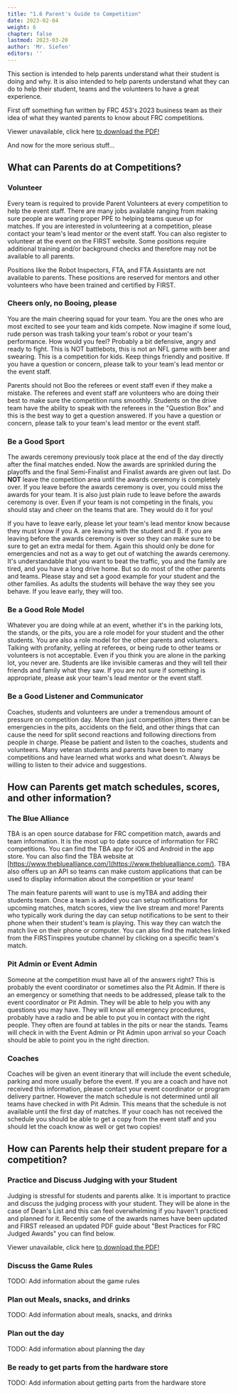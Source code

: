 ```yaml
---
title: "1.6 Parent's Guide to Competition"
date: 2023-02-04
weight: 6
chapter: false
lastmod: 2023-03-20
author: 'Mr. Siefen'
editors: ''
---
```


This section is intended to help parents understand what their student is doing and why. It is also intended to help parents understand what they can do to help their student, teams and the volunteers to have a great experience.

First off something fun written by FRC 453's 2023 business team as their idea of what they wanted parents to know about FRC competitions.

<object data="Parents Guide to FRC Competitions.pdf" type="application/pdf" width="100%" height="700px">
  <p>Viewer unavailable, click here <a href="Parents Guide to FRC Competitions.pdf">to download the PDF!</a></p>
</object>

And now for the more serious stuff...

## What can Parents do at Competitions?

### Volunteer

Every team is required to provide Parent Volunteers at every competition to help the event staff. There are many jobs available ranging from making sure people are wearing proper PPE to helping teams queue up for matches. If you are interested in volunteering at a competition, please contact your team's lead mentor or the event staff. You can also register to volunteer at the event on the FIRST website. Some positions require additional training and/or background checks and therefore may not be available to all parents.

Positions like the Robot Inspectors, FTA, and FTA Assistants are not available to parents. These positions are reserved for mentors and other volunteers who have been trained and certified by FIRST.

### Cheers only, no Booing, please

You are the main cheering squad for your team. You are the ones who are most excited to see your team and kids compete. Now imagine if some loud, rude person was trash talking your team's robot or your team's performance. How would you feel? Probably a bit defensive, angry and ready to fight. This is NOT battlebots, this is not an NFL game with beer and swearing. This is a competition for kids. Keep things friendly and positive. If you have a question or concern, please talk to your team's lead mentor or the event staff.

Parents should not Boo the referees or event staff even if they make a mistake. The referees and event staff are volunteers who are doing their best to make sure the competition runs smoothly. Students on the drive team have the ability to speak with the referees in the "Question Box" and this is the best way to get a question answered. If you have a question or concern, please talk to your team's lead mentor or the event staff.

### Be a Good Sport

The awards ceremony previously took place at the end of the day directly after the final matches ended. Now the awards are sprinkled during the playoffs and the final Semi-Finalist and Finalist awards are given out last. Do **NOT** leave the competition area until the awards ceremony is completely over. If you leave before the awards ceremony is over, you could miss the awards for your team. It is also just plain rude to leave before the awards ceremony is over. Even if your team is not competing in the finals, you should stay and cheer on the teams that are. They would do it for you!

If you have to leave early, please let your team's lead mentor know because they must know if you A. are leaving with the student and B. if you are leaving before the awards ceremony is over so they can make sure to be sure to get an extra medal for them. Again this should only be done for emergencies and not as a way to get out of watching the awards ceremony. It's understandable that you want to beat the traffic, you and the family are tired, and you have a long drive home. But so do most of the other parents and teams. Please stay and set a good example for your student and the other families. As adults the students will behave the way they see you behave. If you leave early, they will too.

### Be a Good Role Model

Whatever you are doing while at an event, whether it's in the parking lots, the stands, or the pits, you are a role model for your student and the other students. You are also a role model for the other parents and volunteers. Talking with profanity, yelling at referees, or being rude to other teams or volunteers is not acceptable. Even if you think you are alone in the parking lot, you never are. Students are like invisible cameras and they will tell their friends and family what they saw. If you are not sure if something is appropriate, please ask your team's lead mentor or the event staff.

### Be a Good Listener and Communicator

Coaches, students and volunteers are under a tremendous amount of pressure on competition day. More than just competition jitters there can be emergencies in the pits, accidents on the field, and other things that can cause the need for split second reactions and following directions from people in charge. Please be patient and listen to the coaches, students and volunteers. Many veteran students and parents have been to many competitions and have learned what works and what doesn't. Always be willing to listen to their advice and suggestions.

## How can Parents get match schedules, scores, and other information?

### The Blue Alliance

TBA is an open source database for FRC competition match, awards and team information. It is the most up to date source of information for FRC competitions. You can find the TBA app for iOS and Android in the app store. You can also find the TBA website at [https://www.thebluealliance.com/](https://www.thebluealliance.com/). TBA also offers up an API so teams can make custom applications that can be used to display information about the competition or your team!

The main feature parents will want to use is myTBA and adding their students team. Once a team is added you can setup notifications for upcoming matches, match scores, view the live stream and more! Parents who typically work during the day can setup notifications to be sent to their phone when their student's team is playing. This way they can watch the match live on their phone or computer. You can also find the matches linked from the FIRSTinspires youtube channel by clicking on a specific team's match.

### Pit Admin or Event Admin

Someone at the competition must have all of the answers right? This is probably the event coordinator or sometimes also the Pit Admin. If there is an emergency or something that needs to be addressed, please talk to the event coordinator or Pit Admin. They will be able to help you with any questions you may have. They will know all emergency procedures, probably have a radio and be able to put you in contact with the right people. They often are found at tables in the pits or near the stands. Teams will check in with the Event Admin or Pit Admin upon arrival so your Coach should be able to point you in the right direction.

### Coaches

Coaches will be given an event itinerary that will include the event schedule, parking and more usually before the event. If you are a coach and have not received this information, please contact your event coordinator or program delivery partner. However the match schedule is not determined until all teams have checked in with Pit Admin. This means that the schedule is not available until the first day of matches. If your coach has not received the schedule you should be able to get a copy from the event staff and you should let the coach know as well or get two copies!

## How can Parents help their student prepare for a competition?

### Practice and Discuss Judging with your Student

Judging is stressful for students and parents alike. It is important to practice and discuss the judging process with your student. They will be alone in the case of Dean's List and this can feel overwhelming if you haven't practiced and planned for it. Recently some of the awards names have been updated and FIRST released an updated PDF guide about "Best Practices for FRC Judged Awards" you can find below.

<object data="https://www.firstinspires.org/sites/default/files/uploads/resource_library/frc/game-and-season-info/awards/best-practices-for-teams.pdf" type="application/pdf" width="100%" height="700px">
  <p>Viewer unavailable, click here <a href="https://www.firstinspires.org/sites/default/files/uploads/resource_library/frc/game-and-season-info/awards/best-practices-for-teams.pdf">to download the PDF!</a></p>
</object>

### Discuss the Game Rules

TODO: Add information about the game rules

### Plan out Meals, snacks, and drinks

TODO: Add information about meals, snacks, and drinks

### Plan out the day

TODO: Add information about planning the day

### Be ready to get parts from the hardware store

TODO: Add information about getting parts from the hardware store